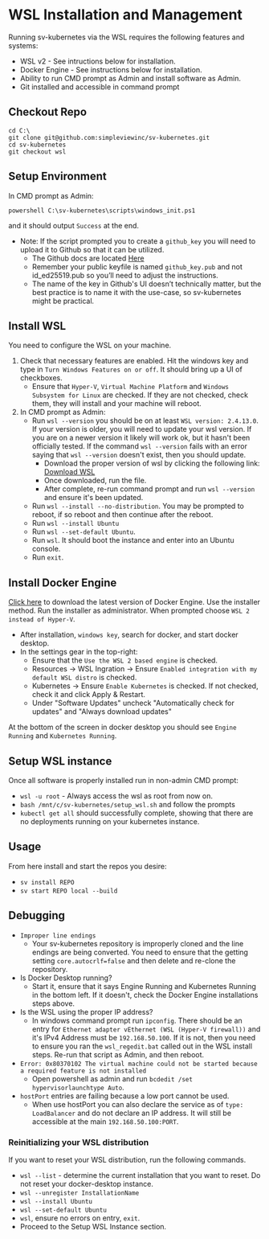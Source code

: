 # WSL Installation and Management

Running sv-kubernetes via the WSL requires the following features and systems:

* WSL v2 - See intructions below for installation.
* Docker Engine - See instructions below for installation.
* Ability to run CMD prompt as Admin and install software as Admin.
* Git installed and accessible in command prompt

## Checkout Repo

```
cd C:\
git clone git@github.com:simpleviewinc/sv-kubernetes.git
cd sv-kubernetes
git checkout wsl
```

## Setup Environment

In CMD prompt as Admin:

```
powershell C:\sv-kubernetes\scripts\windows_init.ps1
```

and it should output `Success` at the end.


* Note: If the script prompted you to create a `github_key` you will need to upload it to Github so that it can be utilized.
    * The Github docs are located [Here](https://docs.github.com/en/authentication/connecting-to-github-with-ssh/adding-a-new-ssh-key-to-your-github-account?platform=linux&tool=webui)
    * Remember your public keyfile is named `github_key.pub` and not id_ed25519.pub so you’ll need to adjust the instructions.
    * The name of the key in Github's UI doesn’t technically matter, but the best practice is to name it with the use-case, so sv-kubernetes might be practical.

## Install WSL

You need to configure the WSL on your machine.

1. Check that necessary features are enabled. Hit the windows key and type in `Turn Windows Features on or off`. It should bring up a UI of checkboxes.
    * Ensure that `Hyper-V`, `Virtual Machine Platform` and `Windows Subsystem for Linux` are checked. If they are not checked, check them, they will install and your machine will reboot.
3. In CMD prompt as Admin:
    * Run `wsl --version` you should be on at least `WSL version: 2.4.13.0`. If your version is older, you will need to update your wsl version. If you are on a newer version it likely will work ok, but it hasn't been officially tested. If the command `wsl --version` fails with an error saying that `wsl --version` doesn't exist, then you should update.
        * Download the proper version of wsl by clicking the following link: [Download WSL](https://github.com/microsoft/WSL/releases/download/2.4.13/wsl.2.4.13.0.x64.msi)
        * Once downloaded, run the file.
        * After complete, re-run command prompt and run `wsl --version` and ensure it's been updated.
    * Run `wsl --install --no-distribution`. You may be prompted to reboot, if so reboot and then continue after the reboot.
    * Run `wsl --install Ubuntu`
    * Run `wsl --set-default Ubuntu`.
    * Run `wsl`. It should boot the instance and enter into an Ubuntu console.
    * Run `exit`.

## Install Docker Engine

[Click here](https://docs.docker.com/desktop/setup/install/windows-install/) to download the latest version of Docker Engine. Use the installer method. Run the installer as administrator. When prompted choose `WSL 2 instead of Hyper-V`.

* After installation, `windows key`, search for docker, and start docker desktop.
* In the settings gear in the top-right:
    * Ensure that the `Use the WSL 2 based engine` is checked.
    * Resources -> WSL Ingration -> Ensure `Enabled integration with my default WSL distro` is checked.
    * Kubernetes -> Ensure `Enable Kubernetes` is checked. If not checked, check it and click Apply & Restart.
    * Under "Software Updates" uncheck "Automatically check for updates" and "Always download updates"

At the bottom of the screen in docker desktop you should see `Engine Running` and `Kubernetes Running`.

## Setup WSL instance

Once all software is properly installed run in non-admin CMD prompt:

* `wsl -u root` - Always access the wsl as root from now on.
* `bash /mnt/c/sv-kubernetes/setup_wsl.sh` and follow the prompts
* `kubectl get all` should successfully complete, showing that there are no deployments running on your kubernetes instance.

## Usage

From here install and start the repos you desire:

* `sv install REPO`
* `sv start REPO local --build`

## Debugging

* `Improper line endings`
    * Your sv-kubernetes repository is improperly cloned and the line endings are being converted. You need to ensure that the getting setting `core.autocrlf=false` and then delete and re-clone the repository.
* Is Docker Desktop running?
    * Start it, ensure that it says Engine Running and Kubernetes Running in the bottom left. If it doesn't, check the Docker Engine installations steps above.
* Is the WSL using the proper IP address?
    * In windows command prompt run `ipconfig`. There should be an entry for `Ethernet adapter vEthernet (WSL (Hyper-V firewall))` and it's IPv4 Address must be `192.168.50.100`. If it is not, then you need to ensure you ran the `wsl_regedit.bat` called out in the WSL install steps. Re-run that script as Admin, and then reboot.
* `Error: 0x80370102 The virtual machine could not be started because a required feature is not installed`
    * Open powershell as admin and run `bcdedit /set hypervisorlaunchtype Auto`.
* `hostPort` entries are failing because a low port cannot be used.
    * When use hostPort you can also declare the service as of `type: LoadBalancer` and do not declare an IP address. It will still be accessible at the main `192.168.50.100:PORT`.

### Reinitializing your WSL distribution

If you want to reset your WSL distribution, run the following commands.

* `wsl --list` - determine the current installation that you want to reset. Do not reset your docker-desktop instance.
* `wsl --unregister InstallationName`
* `wsl --install Ubuntu`
* `wsl --set-default Ubuntu`
* `wsl`, ensure no errors on entry, `exit`.
* Proceed to the Setup WSL Instance section.
